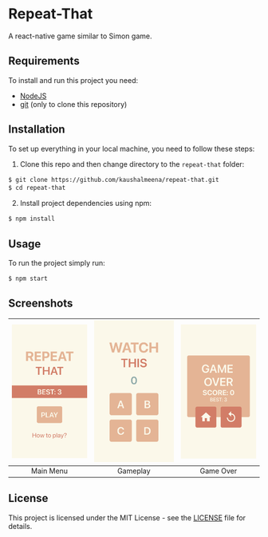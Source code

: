 # Repeat-That

A react-native game similar to Simon game.

## Requirements

To install and run this project you need:

- [NodeJS](https://nodejs.org/ "NodeJS")
- [git](https://git-scm.com/downloads "git") (only to clone this repository)

## Installation

To set up everything in your local machine, you need to follow these steps:

1. Clone this repo and then change directory to the `repeat-that` folder:

```bash
$ git clone https://github.com/kaushalmeena/repeat-that.git
$ cd repeat-that
```

2. Install project dependencies using npm:

```bash
$ npm install
```

## Usage

To run the project simply run:

```bash
$ npm start
```

## Screenshots

| <img src="./screenshots/MainMenu.png" width="200"> | <img src="./screenshots/Gameplay.png" width="200" /> | <img src="./screenshots/GameOver.png" width="200"/> |
| :------------------------------------------------: | :--------------------------------------------------: | :-------------------------------------------------: |
|                     Main Menu                      |                       Gameplay                       |                      Game Over                      |

## License

This project is licensed under the MIT License - see the [LICENSE](LICENSE) file for details.
